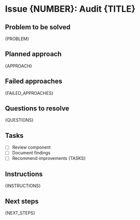 # Issue {NUMBER}: Audit {TITLE}

## Problem to be solved
{PROBLEM}

## Planned approach
{APPROACH}

## Failed approaches
{FAILED_APPROACHES}

## Questions to resolve
{QUESTIONS}

## Tasks
- [ ] Review component
- [ ] Document findings
- [ ] Recommend improvements
{TASKS}

## Instructions
{INSTRUCTIONS}

## Next steps
{NEXT_STEPS}
